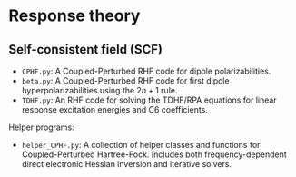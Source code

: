 # Response theory

## Self-consistent field (SCF)

- `CPHF.py`: A Coupled-Perturbed RHF code for dipole polarizabilities.
- `beta.py`: A Coupled-Perturbed RHF code for first dipole hyperpolarizabilities using the $2n+1$ rule.
- `TDHF.py`: An RHF code for solving the TDHF/RPA equations for linear response excitation energies and C6 coefficients.

Helper programs:
- `helper_CPHF.py`: A collection of helper classes and functions for Coupled-Perturbed Hartree-Fock. Includes both frequency-dependent direct electronic Hessian inversion and iterative solvers.
